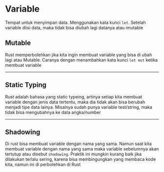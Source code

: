 # Variable
Tempat untuk menyimpan data. Menggunakan kata kunci ```let```. Setelah variable diisi data, maka tidak bisa diubah lagi datanya atau imutable

## Mutable
Rust memperbolehkan jika kita ingin membuat variable yang bisa di ubah lagi atau Mutable. Caranya dengan menambahkan kata kunci ```let mut``` ketika membuat variable

---

## Static Typing
Rust adalah bahasa yang static typeing, artinya setiap kita membuat variable dengan jenis data tertentu, maka dia tidak akan bisa berubah menjadi tipe data lainya. Misalnya sudah punya variable test/string, maka tidak bisa mengubahnya ke data angka/number

---

## Shadowing
Di rust bisa membuat variable dengan nama yang sama. Namun saat kita membuat variable dengan nama yang sama maka variable sebelumnya akan tertutup atau disebut ```shadowing```. Praktik ini mungkin kurang baik jika dilakukan terlalu sering, karena bisa membingungkan yang membaca kode kita, namun ini di perbolehkan di Rust